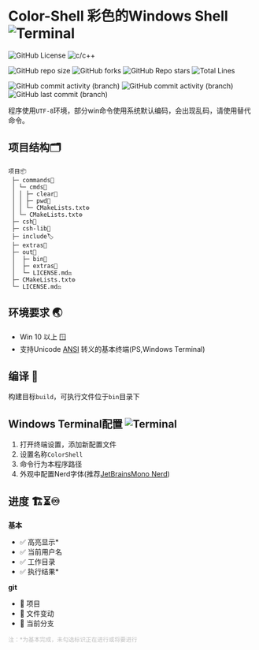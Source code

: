 # Color-Shell 彩色的Windows Shell ![Terminal](https://img.shields.io/badge/%3E__-3c3c3c)

[//]: # (概览)
![GitHub License](https://img.shields.io/github/license/Yin-Jinlong/color-shell)
![c/c++](https://img.shields.io/badge/c/c%2B%2B-v23-00589d)

[//]: # (仓库信息)
![GitHub repo size](https://img.shields.io/github/repo-size/Yin-Jinlong/color-shell)
![GitHub forks](https://img.shields.io/github/forks/Yin-Jinlong/color-shell)
![GitHub Repo stars](https://img.shields.io/github/stars/Yin-Jinlong/color-shell)
![Total Lines](https://img.shields.io/badge/total_lines-2000-9a9a9a)

[//]: # (活动)
![GitHub commit activity (branch)](https://img.shields.io/github/commit-activity/m/Yin-Jinlong/color-shell)
![GitHub commit activity (branch)](https://img.shields.io/github/commit-activity/m/Yin-Jinlong/color-shell/main?label=commit%20main)
![GitHub last commit (branch)](https://img.shields.io/github/last-commit/Yin-Jinlong/color-shell/main)

程序使用`UTF-8`环境，部分win命令使用系统默认编码，会出现乱码，请使用替代命令。

## 项目结构🗂️

```text
项目📦
 ├─ commands💼
 │ └─ cmds🧰
 │ │ ├─ clear📘
 │ │ ├─ pwd📘
 │ │ └─ CMakeLists.txt⚙️
 │ └─ CMakeLists.txt⚙️
 ├─ csh💼
 ├─ csh-lib💼
 ├─ include🏷️
 ├─ extras🧰
 ├─ out📁
 │  ├─ bin🛞
 │  ├─ extras🔧
 │  └─ LICENSE.md⚖️
 ├─ CMakeLists.txt⚙️
 └─ LICENSE.md⚖️
```

## 环境要求 🌏

- Win 10 以上 🪟
- 支持Unicode [ANSI](https://zh.wikipedia.org/wiki/ANSI%E8%BD%AC%E4%B9%89%E5%BA%8F%E5%88%97)
  转义的基本终端(PS,Windows Terminal)

## 编译 🔨

构建目标`build`，可执行文件位于`bin`目录下

## Windows Terminal配置 ![Terminal](https://img.shields.io/badge/%3E__-3c3c3c)

1. 打开终端设置，添加新配置文件
2. 设置名称`ColorShell`
3. 命令行为本程序路径
4. 外观中配置Nerd字体(推荐[JetBrainsMono Nerd](https://www.jetbrains.com/lp/mono/))

## 进度 🏗️⏳♾️

**基本**

- ✅ 高亮显示*
- ✅ 当前用户名
- ✅ 工作目录
- ✅ 执行结果*

**git**

- 🔲 项目
- 🔲 文件变动
- 🔲 当前分支

<small style="color:rgba(128,128,128,0.5)">注：*为基本完成，未勾选标识正在进行或将要进行</small>
